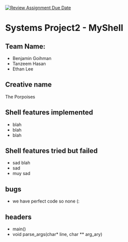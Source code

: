 [![Review Assignment Due Date](https://classroom.github.com/assets/deadline-readme-button-22041afd0340ce965d47ae6ef1cefeee28c7c493a6346c4f15d667ab976d596c.svg)](https://classroom.github.com/a/Tfg6waJb)
# Systems Project2 - MyShell
## Team Name:
- Benjamin Goihman
- Tanzeem Hasan
- Ethan Lee
## Creative name
The Porpoises 
## Shell features implemented
- blah
- blah
- blah
## Shell features tried but failed
- sad blah
- sad
- muy sad
## bugs
- we have perfect code so none (:

## headers
 - main()
 - void parse_args(char* line, char ** arg_ary)
